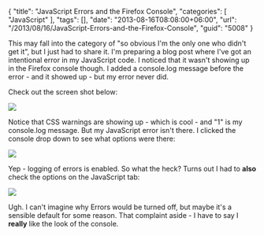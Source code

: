 {
	"title": "JavaScript Errors and the Firefox Console",
	"categories": [
		"JavaScript"
	],
	"tags": [],
	"date": "2013-08-16T08:08:00+06:00",
	"url": "/2013/08/16/JavaScript-Errors-and-the-Firefox-Console",
	"guid": "5008"
}

This may fall into the category of "so obvious I'm the only one who didn't get it", but I just had to share it. I'm preparing a blog post where I've got an intentional error in my JavaScript code. I noticed that it wasn't showing up in the Firefox console though. I added a console.log message before the error - and it showed up - but my error never did.
<!--more-->
Check out the screen shot below:

<img src="https://static.raymondcamden.com/images/Screenshot_8_16_13_7_04_AM.png" />

Notice that CSS warnings are showing up - which is cool - and "1" is my console.log message. But my JavaScript error isn't there. I clicked the console drop down to see what options were there:

<img src="https://static.raymondcamden.com/images/Screen Shot 2013-08-16 at 7.06.24 AM.png" />

Yep - logging of errors is enabled. So what the heck? Turns out I had to <strong>also</strong> check the options on the JavaScript tab:

<img src="https://static.raymondcamden.com/images/Screen Shot 2013-08-16 at 7.07.25 AM.png" />

Ugh. I can't imagine why Errors would be turned off, but maybe it's a sensible default for some reason. That complaint aside - I have to say I <strong>really</strong> like the look of the console.